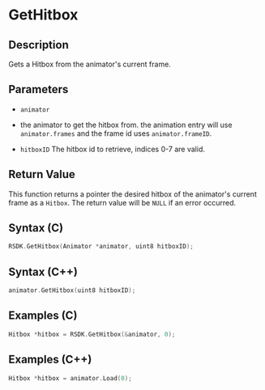 # GetHitbox

## Description
Gets a Hitbox from the animator's current frame.

## Parameters

- `animator`
- the animator to get the hitbox from. the animation entry will use `animator.frames` and the frame id uses `animator.frameID`.

- `hitboxID`
The hitbox id to retrieve, indices 0-7 are valid.

## Return Value
This function returns a pointer the desired hitbox of the animator's current frame as a `Hitbox`. The return value will be `NULL` if an error occurred.

## Syntax (C)
```c
RSDK.GetHitbox(Animator *animator, uint8 hitboxID);
```

## Syntax (C++)
```cpp
animator.GetHitbox(uint8 hitboxID);
```

## Examples (C)
```c
Hitbox *hitbox = RSDK.GetHitbox(&animator, 0);
```

## Examples (C++)
```cpp
Hitbox *hitbox = animator.Load(0);
```